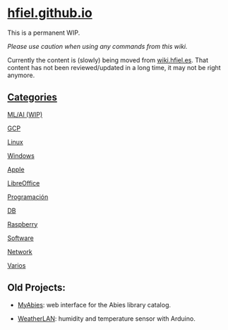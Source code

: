 # [hfiel.github.io](https://hfiel.github.io/)


This is a permanent WIP.

_Please use caution when using any commands from this wiki._

Currently the content is (slowly) being moved from [wiki.hfiel.es](https://wiki.hfiel.es). That content has not been reviewed/updated in a long time, it may not be right anymore. 


## [Categories](wiki/categories.md)

[ML/AI (WIP)](wiki/ml.md)

[GCP](wiki/gcp.md)

[Linux](wiki/linux.md)

[Windows](wiki/windows.md)

[Apple](wiki/apple.md)

[LibreOffice](wiki/libreoffice.md)

[Programación](wiki/programacion.md)

[DB](wiki/db.md)

[Raspberry](wiki/raspberry.md)

[Software](wiki/software.md)

[Network](wiki/network.md)

[Varios](wiki/varios.md)



## Old Projects:


- [MyAbies](https://myabies.hfiel.es): web interface for the Abies library catalog.

- [WeatherLAN](https://weatherlan.hfiel.es): humidity and temperature sensor with Arduino.
